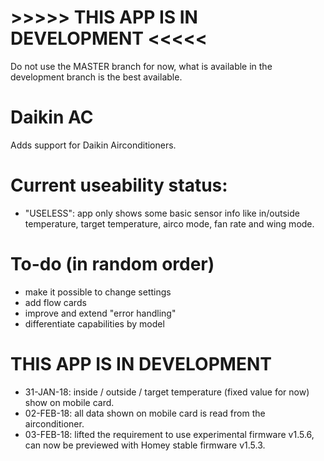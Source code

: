 #    >>>>>  THIS APP IS IN DEVELOPMENT  <<<<<
Do not use the MASTER branch for now, what is available in the development branch is the best available.

# Daikin AC
Adds support for Daikin Airconditioners.

# Current useability status:
* "USELESS": app only shows some basic sensor info like in/outside temperature, target temperature, airco mode, fan rate and wing mode.

# To-do (in random order)
* make it possible to change settings
* add flow cards
* improve and extend "error handling"
* differentiate capabilities by model

# THIS APP IS IN DEVELOPMENT
* 31-JAN-18: inside / outside / target temperature (fixed value for now) show on mobile card.
* 02-FEB-18: all data shown on mobile card is read from the airconditioner.
* 03-FEB-18: lifted the requirement to use experimental firmware v1.5.6, can now be previewed with Homey stable firmware v1.5.3.